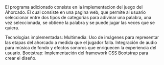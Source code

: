 <p>El programa adicionado consiste en la implementacion del juego del Ahorcado.
El cual consiste en una pagina web, que permite al usuario seleccionar entre dos
tipos de categorias para adivinar una palabra, una vez seleccionada, se obtiene la 
palabra y se puede jugar las veces que se quiera.

Tecnologías implementadas:
Multimedia: Uso de imágenes para representar las etapas del ahorcado a medida que el jugador falla.
Integración de audio para música de fondo y efectos sonoros que enriquecen la experiencia del usuario.
Bootstrap: Implementación del framework CSS Bootstrap para crear el diseño. </p>
